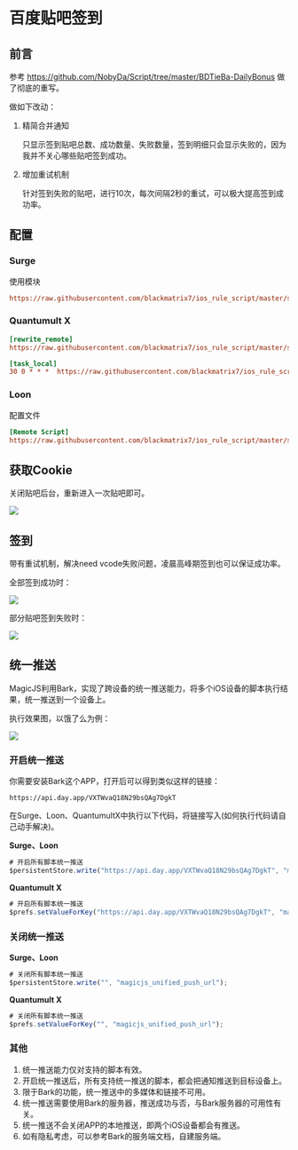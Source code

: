 # 百度贴吧签到

## 前言

参考 https://github.com/NobyDa/Script/tree/master/BDTieBa-DailyBonus 做了彻底的重写。

做如下改动：

1. 精简合并通知

   只显示签到贴吧总数、成功数量、失败数量，签到明细只会显示失败的，因为我并不关心哪些贴吧签到成功。

2. 增加重试机制

   针对签到失败的贴吧，进行10次，每次间隔2秒的重试，可以极大提高签到成功率。


## 配置

### Surge

使用模块

```ini
https://raw.githubusercontent.com/blackmatrix7/ios_rule_script/master/script/tieba/tieba_checkin.sgmodule
```

### Quantumult X

```ini
[rewrite_remote]
https://raw.githubusercontent.com/blackmatrix7/ios_rule_script/master/script/tieba/tieba_checkin.qxrewrite, tag=贴吧_获取Cookie, update-interval=86400, opt-parser=false, enabled=true

[task_local]
30 0 * * *  https://raw.githubusercontent.com/blackmatrix7/ios_rule_script/master/script/tieba/tieba_checkin.js, tag=贴吧_每日签到, enabled=true
```

### Loon

配置文件

```ini
[Remote Script]
https://raw.githubusercontent.com/blackmatrix7/ios_rule_script/master/script/tieba/tieba_checkin.lnscript, tag=贴吧_每日签到, enabled=true
```

## 获取Cookie

关闭贴吧后台，重新进入一次贴吧即可。

![](https://github.com/blackmatrix7/ios_rule_script/blob/master/script/tieba/images/03.jpg?raw=true)

## 签到

带有重试机制，解决need vcode失败问题，凌晨高峰期签到也可以保证成功率。

全部签到成功时：

![](https://github.com/blackmatrix7/ios_rule_script/blob/master/script/tieba/images/01.jpg?raw=true)

部分贴吧签到失败时：

![](https://github.com/blackmatrix7/ios_rule_script/blob/master/script/tieba/images/02.jpg?raw=true)

## 统一推送

MagicJS利用Bark，实现了跨设备的统一推送能力，将多个iOS设备的脚本执行结果，统一推送到一个设备上。

执行效果图，以饿了么为例：

![](https://raw.githubusercontent.com/blackmatrix7/ios_rule_script/master/script/eleme/images/bark.jpg)

### 开启统一推送

你需要安装Bark这个APP，打开后可以得到类似这样的链接：

```http
https://api.day.app/VXTWvaQ18N29bsQAg7DgkT
```

在Surge、Loon、QuantumultX中执行以下代码，将链接写入(如何执行代码请自己动手解决)。

**Surge、Loon**

```javascript
# 开启所有脚本统一推送
$persistentStore.write("https://api.day.app/VXTWvaQ18N29bsQAg7DgkT", "magicjs_unified_push_url");
```

**Quantumult X**

```javascript
# 开启所有脚本统一推送
$prefs.setValueForKey("https://api.day.app/VXTWvaQ18N29bsQAg7DgkT", "magicjs_unified_push_url");
```

### 关闭统一推送

**Surge、Loon**

```javascript
# 关闭所有脚本统一推送
$persistentStore.write("", "magicjs_unified_push_url");
```

**Quantumult X**

```javascript
# 关闭所有脚本统一推送
$prefs.setValueForKey("", "magicjs_unified_push_url");
```

### 其他

1. 统一推送能力仅对支持的脚本有效。
2. 开启统一推送后，所有支持统一推送的脚本，都会把通知推送到目标设备上。
3. 限于Bark的功能，统一推送中的多媒体和链接不可用。
4. 统一推送需要使用Bark的服务器，推送成功与否，与Bark服务器的可用性有关。
5. 统一推送不会关闭APP的本地推送，即两个iOS设备都会有推送。
6. 如有隐私考虑，可以参考Bark的服务端文档，自建服务端。